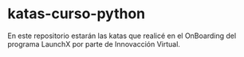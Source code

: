 # katas-curso-python
En este repositorio estarán las katas que realicé en el OnBoarding del programa LaunchX por parte de Innovacción Virtual.
